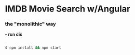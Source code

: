 # IMDB Movie Search w/Angular
### the "monolithic" way

 __- run dis__

```bash
  
$ npm install && npm start
  
```